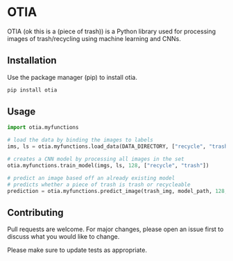 # OTIA

OTIA (ok this is a (piece of trash)) is a Python library used for processing images of trash/recycling 
using machine learning and CNNs.

## Installation

Use the package manager (pip) to install otia.
```bash
pip install otia
```

## Usage

```python
import otia.myfunctions

# load the data by binding the images to labels
ims, ls = otia.myfunctions.load_data(DATA_DIRECTORY, ["recycle", "trash"], 128)

# creates a CNN model by processing all images in the set
otia.myfunctions.train_model(imgs, ls, 128, ["recycle", "trash"])

# predict an image based off an already existing model
# predicts whether a piece of trash is trash or recycleable
prediction = otia.myfunctions.predict_image(trash_img, model_path, 128, ["recycle","trash"])
```
## Contributing

Pull requests are welcome. For major changes, please open an issue first
to discuss what you would like to change.

Please make sure to update tests as appropriate.